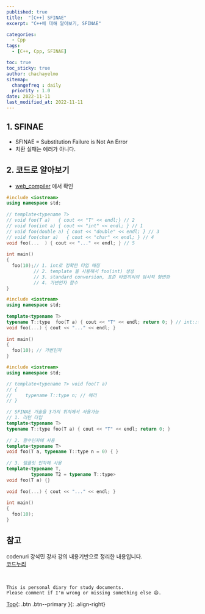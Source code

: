 ```yaml
---
published: true
title:  "[C++] SFINAE"
excerpt: "C++에 대해 알아보기, SFINAE"

categories:
  - Cpp
tags:
  - [C++, Cpp, SFINAE]

toc: true
toc_sticky: true
author: chachayelmo
sitemap:
  changefreq : daily
  priority : 1.0
date: 2022-11-11
last_modified_at: 2022-11-11
---
```


## 1. SFINAE
- SFINAE = Substitution Failure is Not An Error
- 치환 실패는 에러가 아니다.

## 2. 코드로 알아보기
- [web_compiler](https://godbolt.org/) 에서 확인

```cpp
#include <iostream> 
using namespace std; 
 
// template<typename T>  
// void foo(T a)   { cout << "T" << endl;} // 2
// void foo(int a) { cout << "int" << endl; } // 1
// void foo(double a) { cout << "double" << endl; } // 3 
// void foo(char a)   { cout << "char" << endl; } // 4
void foo(...  ) { cout << "..." << endl; } // 5
  
int main() 
{ 
  foo(10);// 1. int로 정확한 타입 매칭 
          // 2. template 을 사용해서 foo(int) 생성 
          // 3. standard conversion, 표준 타입끼리의 암시적 형변환 
          // 4. 가변인자 함수 
}
```

```cpp
#include <iostream> 
using namespace std; 
  
template<typename T>  
typename T::type  foo(T a) { cout << "T" << endl; return 0; } // int::type foo(int a) 
void foo(...) { cout << "..." << endl; } 
  
int main() 
{ 
  foo(10); // 가변인자
}
```

```cpp
#include <iostream> 
using namespace std;   

// template<typename T> void foo(T a) 
// { 
//     typename T::type n; // 에러 
// } 

// SFINAE 기술을 3가지 위치에서 사용가능
// 1. 리턴 타입
template<typename T> 
typename T::type foo(T a) { cout << "T" << endl; return 0; } 
  
// 2. 함수인자에 사용 
template<typename T> 
void foo(T a, typename T::type n = 0) { } 
  
// 3. 템플릿 인자에 사용 
template<typename T,  
         typename T2 = typename T::type> 
void foo(T a) {} 
  
void foo(...) { cout << "..." << endl; } 
  
int main() 
{ 
  foo(10); 
}
```

## 참고
codenuri 강석민 강사 강의 내용기반으로 정리한 내용입니다.  
[코드누리](https://github.com/codenuri)

<br>

    This is personal diary for study documents.
    Please comment if I'm wrong or missing something else 😄. 

[Top](#){: .btn .btn--primary }{: .align-right}